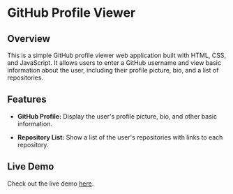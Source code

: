 # GitHub Profile Viewer

## Overview

This is a simple GitHub profile viewer web application built with HTML, CSS, and JavaScript. It allows users to enter a GitHub username and view basic information about the user, including their profile picture, bio, and a list of repositories.

## Features

- **GitHub Profile:** Display the user's profile picture, bio, and other basic information.
  
- **Repository List:** Show a list of the user's repositories with links to each repository.

## Live Demo

Check out the live demo [here](https://github-profile-viewer-c3an.vercel.app/).

